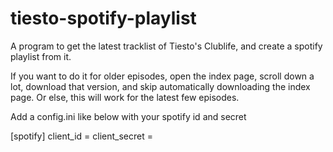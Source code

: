 # tiesto-spotify-playlist

A program to get the latest tracklist of Tiesto's Clublife, and create a spotify playlist from it.

If you want to do it for older episodes, open the index page, scroll down a lot, download that version, and skip automatically downloading the index page. Or else, this will work for the latest few episodes.

Add a config.ini like below with your spotify id and secret

[spotify]
client_id = 
client_secret = 
